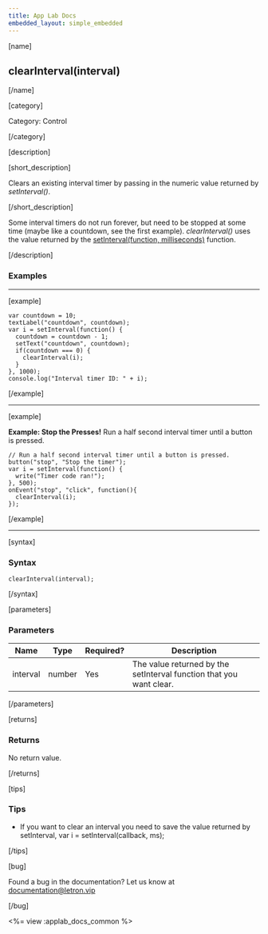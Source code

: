 ```yaml
---
title: App Lab Docs
embedded_layout: simple_embedded
---
```


[name]

## clearInterval(interval)

[/name]

[category]

Category: Control

[/category]

[description]

[short_description]

Clears an existing interval timer by passing in the numeric value returned by *setInterval()*.

[/short_description]

Some interval timers do not run forever, but need to be stopped at some time (maybe like a countdown, see the first example). *clearInterval()* uses the value returned by the [setInterval(function, milliseconds)](/applab/docs/setInterval) function.

[/description]

### Examples
____________________________________________________

[example]

```
var countdown = 10;
textLabel("countdown", countdown);
var i = setInterval(function() {
  countdown = countdown - 1;
  setText("countdown", countdown);
  if(countdown === 0) {
    clearInterval(i);
  }
}, 1000);
console.log("Interval timer ID: " + i);
```

[/example]

____________________________________________________

[example]

**Example: Stop the Presses!** Run a half second interval timer until a button is pressed.

```
// Run a half second interval timer until a button is pressed.
button("stop", "Stop the timer");
var i = setInterval(function() {
  write("Timer code ran!");
}, 500);
onEvent("stop", "click", function(){
  clearInterval(i);
});
```

[/example]

____________________________________________________

[syntax]

### Syntax

```
clearInterval(interval);
```

[/syntax]

[parameters]

### Parameters

| Name  | Type | Required? | Description |
|-----------------|------|-----------|-------------|
| interval | number | Yes | The value returned by the setInterval function that you want clear.  |

[/parameters]

[returns]

### Returns
No return value.

[/returns]

[tips]

### Tips
- If you want to clear an interval you need to save the value returned by setInterval, var i = setInterval(callback, ms);

[/tips]

[bug]

Found a bug in the documentation? Let us know at documentation@letron.vip

[/bug]

<%= view :applab_docs_common %>
